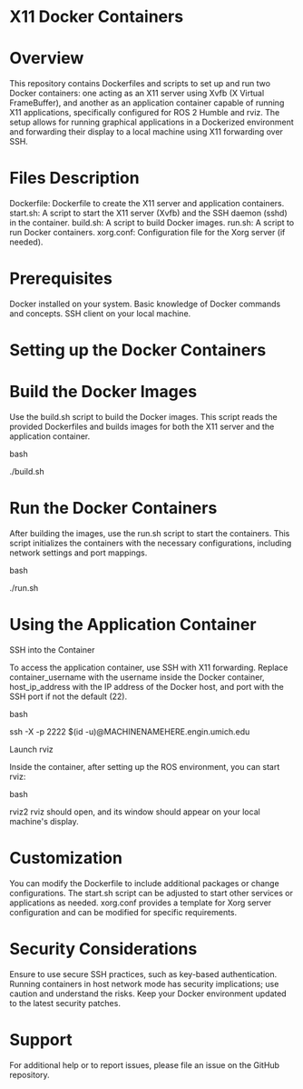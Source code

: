 # X11 Docker Containers
# Overview
This repository contains Dockerfiles and scripts to set up and run two Docker containers: one acting as an X11 server using Xvfb (X Virtual FrameBuffer), and another as an application container capable of running X11 applications, specifically configured for ROS 2 Humble and rviz. The setup allows for running graphical applications in a Dockerized environment and forwarding their display to a local machine using X11 forwarding over SSH.


# Files Description
Dockerfile: Dockerfile to create the X11 server and application containers.
start.sh: A script to start the X11 server (Xvfb) and the SSH daemon (sshd) in the container.
build.sh: A script to build Docker images.
run.sh: A script to run Docker containers.
xorg.conf: Configuration file for the Xorg server (if needed).
# Prerequisites
Docker installed on your system.
Basic knowledge of Docker commands and concepts.
SSH client on your local machine.
# Setting up the Docker Containers
# Build the Docker Images

Use the build.sh script to build the Docker images. This script reads the provided Dockerfiles and builds images for both the X11 server and the application container.

bash

./build.sh
# Run the Docker Containers

After building the images, use the run.sh script to start the containers. This script initializes the containers with the necessary configurations, including network settings and port mappings.

bash

./run.sh
# Using the Application Container
SSH into the Container

To access the application container, use SSH with X11 forwarding. Replace container_username with the username inside the Docker container, host_ip_address with the IP address of the Docker host, and port with the SSH port if not the default (22).

bash

ssh -X -p 2222 $(id -u)@MACHINENAMEHERE.engin.umich.edu

Launch rviz

Inside the container, after setting up the ROS environment, you can start rviz:

bash

rviz2
rviz should open, and its window should appear on your local machine's display.

# Customization
You can modify the Dockerfile to include additional packages or change configurations.
The start.sh script can be adjusted to start other services or applications as needed.
xorg.conf provides a template for Xorg server configuration and can be modified for specific requirements.
# Security Considerations
Ensure to use secure SSH practices, such as key-based authentication.
Running containers in host network mode has security implications; use caution and understand the risks.
Keep your Docker environment updated to the latest security patches.
# Support
For additional help or to report issues, please file an issue on the GitHub repository.


